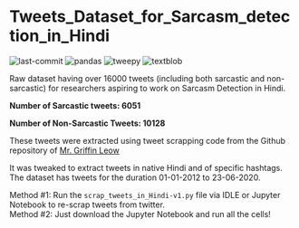 # Tweets_Dataset_for_Sarcasm_detection_in_Hindi
<img src="https://img.shields.io/github/last-commit/pragyakatyayan/Tweets_Dataset_for_Sarcasm_detection_in_Hindi" alt="last-commit"> <img src="https://img.shields.io/badge/pandas-v0.24.2-yellow" alt="pandas"> <img src="https://img.shields.io/badge/tweepy-v3.8.0-orange" alt="tweepy"> <img src="https://img.shields.io/badge/textblob-v0.15.3-red" alt="textblob">

Raw dataset having over 16000 tweets (including both sarcastic and non-sarcastic) for researchers aspiring to work on Sarcasm Detection in Hindi.

  **Number of Sarcastic tweets: 6051**
  
  **Number of Non-Sarcastic Tweets: 10128**
  
These tweets were extracted using tweet scrapping code from the Github repository of [Mr. Griffin Leow](https://github.com/leowgriffin/tweets_analysis_hkprotests_2019/blob/master/scraping_tweets.py)

It was tweaked to extract tweets in native Hindi and of specific hashtags.
The dataset has tweets for the duration 01-01-2012 to 23-06-2020.

Method #1: Run the `scrap_tweets_in_Hindi-v1.py` file via IDLE or Jupyter Notebook to re-scrap tweets from twitter.   
Method #2: Just download the Jupyter Notebook and run all the cells!
